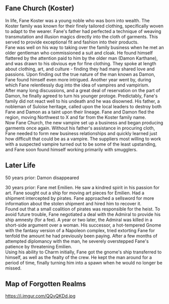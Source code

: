 ## Fane Church (Koster)

In life, Fane Koster was a young noble who was born into wealth.  The Koster family was known for their finely tailored clothing, specifically woven to adapt to the wearer.  Fane's father had perfected a technique of weaving transmutation and illusion magics directly into the cloth of garments.  This served to provide exceptional fit and fashion into their products.</br>
Fane was well on his way to taking over the family business when he met an older gentleman who commissioned a suit and cloak.  He found himself flattered by the attention paid to him by the older man (Damon Karthane), and was drawn to his obvious eye for fine clothing.  They spoke at length about clothing, art, and culture - finding they had many shared love and passions.  Upon finding out the true nature of the man known as Damon, Fane found himself even more intrigued.  Another year went by, during which Fane relentlessly dug into the idea of vampires and vampirism.</br>
After many long discussions, and a great deal of reservation on the part of Damon, he finally agreed to turn his younger protoge.  Predictably, Fane's family did not react well to his undeath and he was disowned.  His father, a nobleman of Suloise heritage, called upon the local leaders to destroy both Fane and Damon as a taint upon their lineage.  Fane and Damon fled the region, moving Northwest to X and far from the Koster family name.</br>
Now Fane Church, the new vampire set up a business and began producing garments once again.  Without his father's assistance in procuring cloth, Fane needed to form new business relationships and quickly learned just how difficult that could be as a vampire.  The suppliers most willing to work with a suspected vampire turned out to be some of the least upstanding, and Fane soon found himself working primarily with smugglers.</br>

## Later Life

50 years prior: Damon disappeared

30 years prior: Fane met Emilien.  He saw a kindred spirit in his passion for art.  Fane sought out a ship for moving art pieces for Emilien.  Had a shipment intercepted by pirates.  Fane approached a sellsword for more information about the stolen shipment and hired him to recover it.</br>
Found out that a small coalition of pirates was responsible for the heist.  To avoid future trouble, Fane negotiated a deal with the Admiral to provide his ship amnesty (for a fee).  A year or two later, the Admiral was killed in a short-side argument over a woman.  His successor, a hot-tempered Gnome with the fantasy version of a Napoleon complex, tried extorting Fane for tenfold the amount he had previously been paying.  After a few months of attempted diplomancy with the man, he severely overstepped Fane's patience by threatening Emilien.</br>
Using his ability to Charm initially, Fane got the gnome's ship transferred to himself, as well as the fealty of the crew.  He kept the man around for a period of time, finally turning him into a spawn when he would no longer be missed.

## Map of Forgotten Realms

https://i.imgur.com/QQyQKDd.jpg 